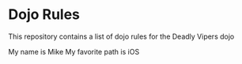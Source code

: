 Dojo Rules
==========


This repository contains a list of dojo rules for the Deadly Vipers dojo

My name is Mike
My favorite path is iOS
